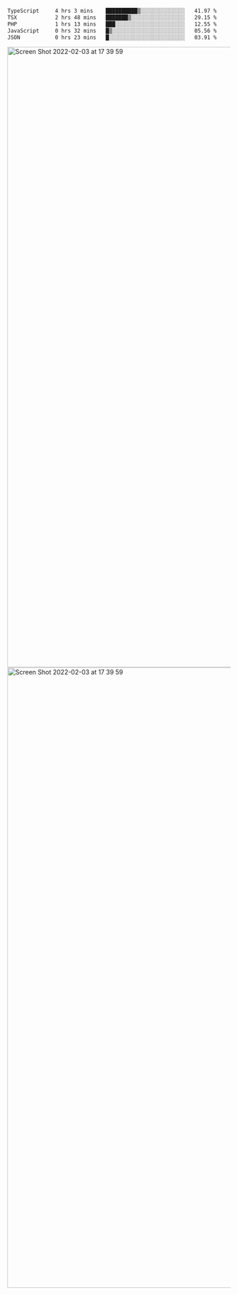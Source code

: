 <!--START_SECTION:waka-->

```txt
TypeScript     4 hrs 3 mins    ██████████▒░░░░░░░░░░░░░░   41.97 %
TSX            2 hrs 48 mins   ███████▒░░░░░░░░░░░░░░░░░   29.15 %
PHP            1 hrs 13 mins   ███░░░░░░░░░░░░░░░░░░░░░░   12.55 %
JavaScript     0 hrs 32 mins   █▒░░░░░░░░░░░░░░░░░░░░░░░   05.56 %
JSON           0 hrs 23 mins   █░░░░░░░░░░░░░░░░░░░░░░░░   03.91 %
```

<!--END_SECTION:waka-->

<img width="1400" alt="Screen Shot 2022-02-03 at 17 39 59" src="https://user-images.githubusercontent.com/45716542/152387304-f2b60485-53a6-4f4b-a818-5cefb1b0c0ae.png">
<img width="1400" alt="Screen Shot 2022-02-03 at 17 39 59" src="https://user-images.githubusercontent.com/45716542/152387273-ea5cdf21-2a45-44da-8bef-00c1763b1d42.png">
